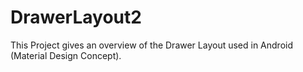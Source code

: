 # DrawerLayout2
This Project gives an overview of the Drawer Layout used in Android (Material Design Concept).
